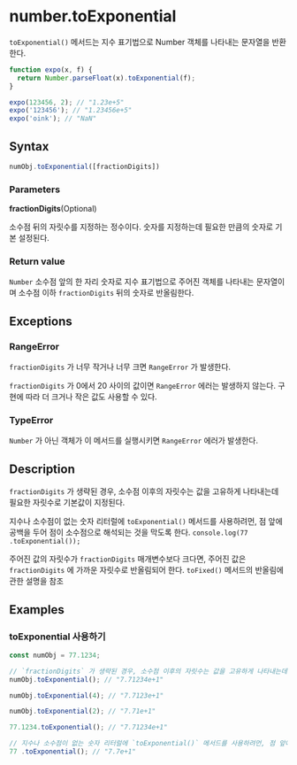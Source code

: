 # number.toExponential

`toExponential()` 메서드는 지수 표기법으로 Number 객체를 나타내는 문자열을 반환한다.

```js
function expo(x, f) {
  return Number.parseFloat(x).toExponential(f);
}

expo(123456, 2); // "1.23e+5"
expo('123456'); // "1.23456e+5"
expo('oink'); // "NaN"
```

## Syntax

```js
numObj.toExponential([fractionDigits])
```

### Parameters

**fractionDigits**(Optional)

소수점 뒤의 자릿수를 지정하는 정수이다. 숫자를 지정하는데 필요한 만큼의 숫자로 기본 설정된다.

### Return value

`Number` 소수점 앞의 한 자리 숫자로 지수 표기법으로 주어진 객체를 나타내는 문자열이며 소수점 이하 `fractionDigits` 뒤의 숫자로 반올림한다.

## Exceptions

### RangeError

`fractionDigits` 가 너무 작거나 너무 크면 `RangeError` 가 발생한다.

`fractionDigits` 가 0에서 20 사이의 값이면 `RangeError` 에러는 발생하지 않는다. 구현에 따라 더 크거나 작은 값도 사용할 수 있다.

### TypeError

`Number` 가 아닌 객체가 이 메서드를 실행시키면 `RangeError` 에러가 발생한다.

## Description

`fractionDigits` 가 생략된 경우, 소수점 이후의 자릿수는 값을 고유하게 나타내는데 필요한 자릿수로 기본값이 지정된다. 

지수나 소수점이 없는 숫자 리터럴에 `toExponential()` 메서드를 사용하려먼, 점 앞에 공백을 두어 점이 소수점으로 해석되는 것을 막도록 한다. `console.log(77 .toExponential()); ` 

주어진 값의 자릿수가 `fractionDigits` 매개변수보다 크다면, 주어진 값은 `fractionDigits` 에 가까운 자릿수로 반올림되어 한다. `toFixed()` 메서드의 반올림에 관한 설명을 참조

## Examples

### toExponential 사용하기

```js
const numObj = 77.1234;

// `fractionDigits` 가 생략된 경우, 소수점 이후의 자릿수는 값을 고유하게 나타내는데 필요한 자릿수로 기본값이 지정된다. 
numObj.toExponential(); // "7.71234e+1"

numObj.toExponential(4); // "7.7123e+1"

numObj.toExponential(2); // "7.71e+1"

77.1234.toExponential(); // "7.71234e+1"

// 지수나 소수점이 없는 숫자 리터럴에 `toExponential()` 메서드를 사용하려먼, 점 앞에 공백을 두어 점이 소수점으로 해석되는 것을 막도록 한다. 
77 .toExponential(); // "7.7e+1"
```


